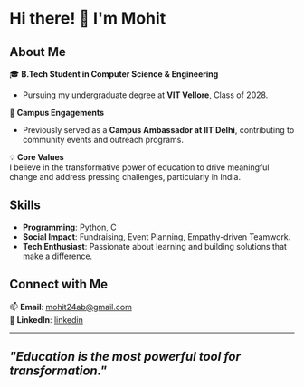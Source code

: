 # Hi there! 👋 I'm Mohit

## About Me  
🎓 **B.Tech Student in Computer Science & Engineering**  
- Pursuing my undergraduate degree at **VIT Vellore**, Class of 2028.  

🎯 **Campus Engagements**  
- Previously served as a **Campus Ambassador at IIT Delhi**, contributing to community events and outreach programs.  

💡 **Core Values**  
I believe in the transformative power of education to drive meaningful change and address pressing challenges, particularly in India.  

## Skills  
- **Programming**: Python, C  
- **Social Impact**: Fundraising, Event Planning, Empathy-driven Teamwork.  
- **Tech Enthusiast**: Passionate about learning and building solutions that make a difference.  

## Connect with Me  
📫 **Email**: mohit24ab@gmail.com  
💼 **LinkedIn**: [linkedin](https://www.linkedin.com/in/mohit-b27b48320/)  

---
*"Education is the most powerful tool for transformation."*  
---